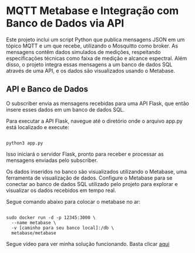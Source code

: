 # MQTT Metabase e Integração com Banco de Dados via API

Este projeto inclui um script Python que publica mensagens JSON em um tópico MQTT e um que recebe, utilizando o Mosquitto como broker. 
As mensagens contêm dados simulados de medições, respeitando especificações técnicas como faixa de medição e alcance espectral. Além disso, o projeto integra essas mensagens a um banco de dados SQL através de uma API, e os dados são visualizados usando o Metabase.

## API e Banco de Dados

O subscriber envia as mensagens recebidas para uma API Flask, que então insere esses dados em um banco de dados SQL.

Para executar a API Flask, navegue até o diretório onde o arquivo app.py está localizado e execute:
```

python3 app.py

```

Isso iniciará o servidor Flask, pronto para receber e processar as mensagens enviadas pelo subscriber.

Os dados inseridos no banco são visualizados utilizando o Metabase, uma ferramenta de visualização de dados. Configure o Metabase para se conectar ao banco de dados SQL utilizado pelo projeto para explorar e visualizar os dados recebidos em tempo real.

Segue comando abaixo para colocar o metabase no ar:

```

sudo docker run -d -p 12345:3000 \
  --name metabase \
  -v [caminho para seu banco local]:/db \
  metabase/metabase

```

Segue vídeo para ver minha solução funcionando. Basta clicar [aqui](https://youtu.be/Gyk1jiX4-rI)
